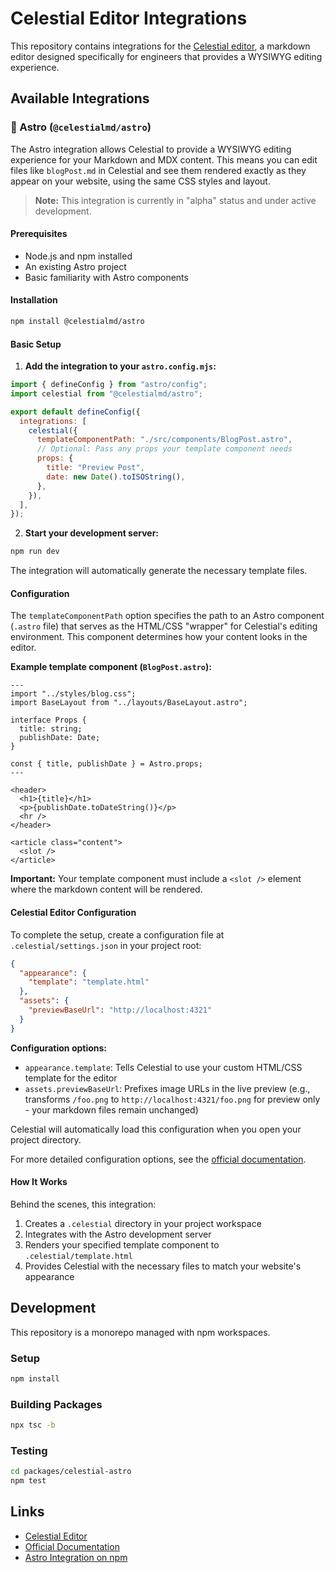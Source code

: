 # Celestial Editor Integrations

This repository contains integrations for the [Celestial editor](https://celestialmd.com), a markdown editor designed specifically for engineers that provides a WYSIWYG editing experience.

## Available Integrations

### 🚀 Astro (`@celestialmd/astro`)

The Astro integration allows Celestial to provide a WYSIWYG editing experience for your Markdown and MDX content. This means you can edit files like `blogPost.md` in Celestial and see them rendered exactly as they appear on your website, using the same CSS styles and layout.

> **Note:** This integration is currently in "alpha" status and under active development.

#### Prerequisites

- Node.js and npm installed
- An existing Astro project
- Basic familiarity with Astro components

#### Installation

```bash
npm install @celestialmd/astro
```

#### Basic Setup

1. **Add the integration to your `astro.config.mjs`:**

```javascript
import { defineConfig } from "astro/config";
import celestial from "@celestialmd/astro";

export default defineConfig({
  integrations: [
    celestial({
      templateComponentPath: "./src/components/BlogPost.astro",
      // Optional: Pass any props your template component needs
      props: {
        title: "Preview Post",
        date: new Date().toISOString(),
      },
    }),
  ],
});
```

2. **Start your development server:**

```bash
npm run dev
```

The integration will automatically generate the necessary template files.

#### Configuration

The `templateComponentPath` option specifies the path to an Astro component (`.astro` file) that serves as the HTML/CSS "wrapper" for Celestial's editing environment. This component determines how your content looks in the editor.

**Example template component (`BlogPost.astro`):**

```astro
---
import "../styles/blog.css";
import BaseLayout from "../layouts/BaseLayout.astro";

interface Props {
  title: string;
  publishDate: Date;
}

const { title, publishDate } = Astro.props;
---

<header>
  <h1>{title}</h1>
  <p>{publishDate.toDateString()}</p>
  <hr />
</header>

<article class="content">
  <slot />
</article>
```

**Important:** Your template component must include a `<slot />` element where the markdown content will be rendered.

#### Celestial Editor Configuration

To complete the setup, create a configuration file at `.celestial/settings.json` in your project root:

```json
{
  "appearance": {
    "template": "template.html"
  },
  "assets": {
    "previewBaseUrl": "http://localhost:4321"
  }
}
```

**Configuration options:**

- `appearance.template`: Tells Celestial to use your custom HTML/CSS template for the editor
- `assets.previewBaseUrl`: Prefixes image URLs in the live preview (e.g., transforms `/foo.png` to `http://localhost:4321/foo.png` for preview only - your markdown files remain unchanged)

Celestial will automatically load this configuration when you open your project directory.

For more detailed configuration options, see the [official documentation](https://celestialmd.com/docs).

#### How It Works

Behind the scenes, this integration:

1. Creates a `.celestial` directory in your project workspace
2. Integrates with the Astro development server
3. Renders your specified template component to `.celestial/template.html`
4. Provides Celestial with the necessary files to match your website's appearance

## Development

This repository is a monorepo managed with npm workspaces.

### Setup

```bash
npm install
```

### Building Packages

```bash
npx tsc -b
```

### Testing

```bash
cd packages/celestial-astro
npm test
```

## Links

- [Celestial Editor](https://celestialmd.com)
- [Official Documentation](https://celestialmd.com/docs)
- [Astro Integration on npm](https://www.npmjs.com/package/@celestialmd/astro)
